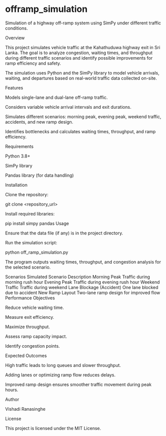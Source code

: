 # offramp_simulation
Simulation of a highway off-ramp system using SimPy under different traffic conditions.

Overview

This project simulates vehicle traffic at the Kahathuduwa highway exit in Sri Lanka. The goal is to analyze congestion, waiting times, and throughput during different traffic scenarios and identify possible improvements for ramp efficiency and safety.

The simulation uses Python and the SimPy library to model vehicle arrivals, waiting, and departures based on real-world traffic data collected on-site.

Features

Models single-lane and dual-lane off-ramp traffic.

Considers variable vehicle arrival intervals and exit durations.

Simulates different scenarios: morning peak, evening peak, weekend traffic, accidents, and new ramp design.

Identifies bottlenecks and calculates waiting times, throughput, and ramp efficiency.

Requirements

Python 3.8+

SimPy library

Pandas library (for data handling)

Installation

Clone the repository:

git clone <repository_url>

Install required libraries:

pip install simpy pandas
Usage

Ensure that the data file (if any) is in the project directory.

Run the simulation script:

python off_ramp_simulation.py

The program outputs waiting times, throughput, and congestion analysis for the selected scenario.

Scenarios Simulated
Scenario	Description
Morning Peak	Traffic during morning rush hour
Evening Peak	Traffic during evening rush hour
Weekend Traffic	Traffic during weekend
Lane Blockage (Accident)	One lane blocked due to accident
New Ramp Layout	Two-lane ramp design for improved flow
Performance Objectives

Reduce vehicle waiting time.

Measure exit efficiency.

Maximize throughput.

Assess ramp capacity impact.

Identify congestion points.

Expected Outcomes

High traffic leads to long queues and slower throughput.

Adding lanes or optimizing ramp flow reduces delays.

Improved ramp design ensures smoother traffic movement during peak hours.

Author

Vishadi Ranasinghe

License

This project is licensed under the MIT License.
